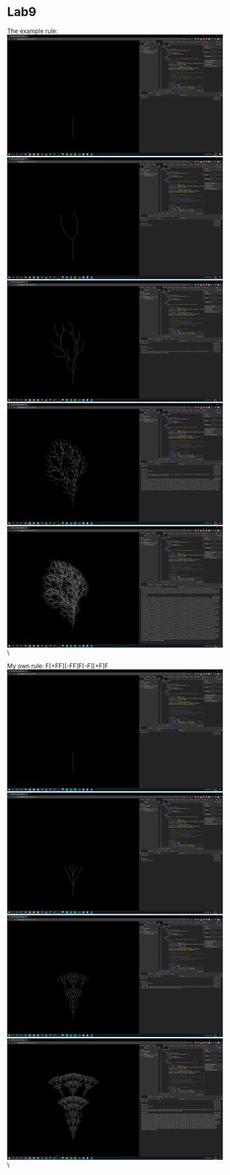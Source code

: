 # Lab9
The example rule:
![](gen0.png) \
![](gen1.png) \
![](gen2.png) \
![](gen3.png) \
![](gen4.png) \

My own rule: 
F[+FF][-FF]F[-F][+F]F \
![](owngen0.png) \
![](owngen1.png) \
![](owngen2.png) \
![](owngen3.png) \
